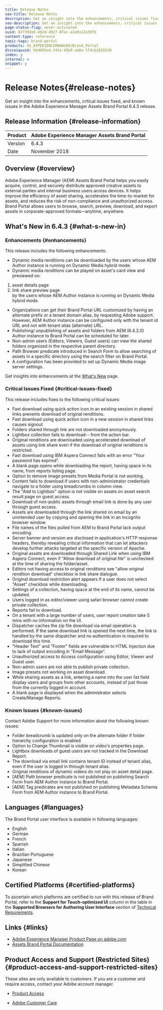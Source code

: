 ```yaml
---
title: Release Notes
seo-title: Release Notes
description: Get an insight into the enhancements, critical issues fixed, and known issues in the Adobe Experience Manager Assets Brand Portal 6.4.3 release.
seo-description: Get an insight into the enhancements, critical issues fixed, and known issues in the Adobe Experience Manager Assets Brand Portal 6.4.3 release.
page-status-flag: never-activated
uuid: 82739da5-eb2d-4927-8fac-a1a9a12a70fb
content-type: reference
topic-tags: brand-portal
products: SG_EXPERIENCEMANAGER/Brand_Portal
discoiquuid: bbd005ed-243a-45b9-ad0a-5f4cb2828220
index: y
internal: n
snippet: y
---
```


# Release Notes{#release-notes}

Get an insight into the enhancements, critical issues fixed, and known issues in the Adobe Experience Manager Assets Brand Portal 6.4.3 release.

## Release Information {#release-information}

| Product |Adobe Experience Manager Assets Brand Portal |
|---|---|
| Version |6.4.3 |
| Date |November 2018 |

## Overview {#overview}

Adobe Experience Manager (AEM) Assets Brand Portal helps you easily acquire, control, and securely distribute approved creative assets to external parties and internal business users across devices. It helps improve the efficiency of asset sharing, accelerates the time-to-market for assets, and reduces the risk of non-compliance and unauthorized access. Brand Portal allows users to browse, search, preview, download, and export assets in corporate-approved formats—anytime, anywhere.

## What's New in 6.4.3 {#what-s-new-in}

### Enhancements {#enhancements}

This release includes the following enhancements:

* Dynamic media renditions can be downloaded by the users whose AEM Author instance is running on Dynamic Media hybrid mode.
* Dynamic media renditions can be played on asset's card view and previewed on:  
1. asset details page  
  2. link share preview page  
  by the users whose AEM Author instance is running on Dynamic Media hybrid mode.

* Organizations can get their Brand Portal URL customized by having an alternate prefix or a tenant domain alias, by requesting Adobe support.  
  However, AEM Author instance can be configured only with the tenant id URL and not with tenant alias (alternate) URL.
* Publishing/ unpublishing of assets and folders from AEM (6.4.2.0) Author instance to Brand Portal can be scheduled for later.
* Non-admin users (Editors, Viewers, Guest users) can view the shared folders organized in the respective parent directory.
* Path Browser predicate introduced in Search Form to allow searching of assets in a specific directory using the search filter on Brand Portal.
* A configuration has been provided to set up Dynamic Media image server settings.

Get insights into enhancements at the [What's New](../using/whats-new.md) page.

### Critical Issues Fixed {#critical-issues-fixed}

This release includes fixes to the following critical issues:

* Fast download using quick action icon in an existing session in shared links prevents download of original renditions.
* Fast download using quick action icon in a new session in shared links causes signout.
* Folders shared through link are not downloaded anonymously.
* Lightbox collection fails to download-- from the action bar.
* Original renditions are downloaded using accelerated download of assets using link share even if the download of original renditions is restricted.
* Fast download using IBM Aspera Connect fails with an error "Your password has expired".
* A blank page opens while downloading the report, having space in its name, from reports listing page.
* Option to remove image presets from Media Portal is not working. 
* Content fails to download if users with non-administrator credentials navigate to a folder using breadcrumbs in column view.
* The "Add to Lightbox" option is not visible on assets on asset search result page on guest access. 
* Download of non-public assets through email link is done by any user through guest access.
* Assets are downloaded through the link shared on email by an unintended user by copying and opening the link in an incognito browser window.
* File names of the files pulled from AEM to Brand Portal lack output encoding.
* Server banner and version are disclosed in application's HTTP response headers, thereby revealing critical information that can let attackers develop further attacks targeted at the specific version of Apache.
* Original assets are downloaded through Shared Link when using IBM Aspera Connect, even if "Allow download of original file" is unchecked at the time of sharing the folder/asset.
* Editors not having access to original renditions see "allow original rendition download" checkbox in link share dialogue.
* Original download restriction alert appears if a user does not select "Asset" checkbox while downloading.
* Settings of a collection, having space at the end of its name, cannot be updated.
* Users logged in as editor/viewer using safari browser cannot create private collection.
* Reports fail to download.
* On a tenant with a large number of users, user report creation take 5 mins with no information on the UI.
* Dispatcher caches the zip file download via email operation is performed. If the same download link is opened the next time, the link is handled by the same dispatcher and no authentication is required to download this time.
* "Header Text" and "Footer" fields are vulnerable to HTML Injection due to lack of output encoding in "Email Message".
* Unauthorized access to Access configuration using Editor, Viewer and Guest user.
* Non-admin users are not able to publish private collection.
* Image presets not working on asset download.
* While sharing assets as a link, entering a name into the user list field display users and groups from other accounts, instead of just those from the currently logged in account.
* A blank page is displayed when the administrator selects Create/Manage Reports.

### Known Issues {#known-issues}

Contact Adobe Support for more information about the following known issues:

* Folder breadcrumb is updated only on the alternate folder if folder hierarchy configuration is enabled.
* Option to Change Thumbnail is visible on video's properties page.
* Lightbox downloads of guest users are not tracked in the Download Report.
* The download via email link contains tenant ID instead of tenant alias, even if the user is logged in through tenant alias.
* Original renditions of dynamic videos do not play on asset detail page.
* [AEM] Path browser predicate is not published on publishing Search Form from AEM Author instance to Brand Portal.
* [AEM] Tag predicates are not published on publishing Metadata Schema Form from AEM Author instance to Brand Portal.

## Languages {#languages}

The Brand Portal user interface is available in following languages:

* English
* German
* French
* Spanish
* Italian
* Brazilian Portuguese
* Japanese
* Simplified Chinese
* Korean

## Certified Platforms {#certified-platforms}

To ascertain which platforms are certified to run with this release of Brand Portal, refer to the **Support for Touch-optimized UI** column in the table in the **Supported Browsers for Authoring User Interface** section of [Technical Requirements](https://helpx.adobe.com/experience-manager/6-3/sites/deploying/using/technical-requirements.html).

## Links {#links}

* [Adobe Experience Manager Product Page on adobe.com](http://www.adobe.com/in/marketing-cloud/experience-manager.html)
* [Assets Brand Portal Documentation](https://helpx.adobe.com/experience-manager/brand-portal/user-guide.html)

## Product Access and Support (Restricted Sites) {#product-access-and-support-restricted-sites}

These sites are only available to customers. If you are a customer and require access, contact your Adobe account manager.

* [](https://daycare.day.com) [Product Access](https://login.marketing.adobe.com)

* [Adobe Customer Care](https://helpx.adobe.com/contact.html)

